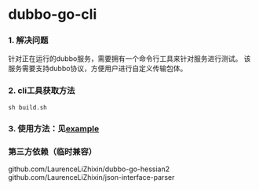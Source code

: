 # dubbo-go-cli

### 1. 解决问题

针对正在运行的dubbo服务，需要拥有一个命令行工具来针对服务进行测试。
该服务需要支持dubbo协议，方便用户进行自定义传输包体。

### 2. cli工具获取方法
`sh build.sh`

### 3. 使用方法：见[example](example/README_CN.md)


### 第三方依赖（临时兼容）

github.com/LaurenceLiZhixin/dubbo-go-hessian2 \
github.com/LaurenceLiZhixin/json-interface-parser 